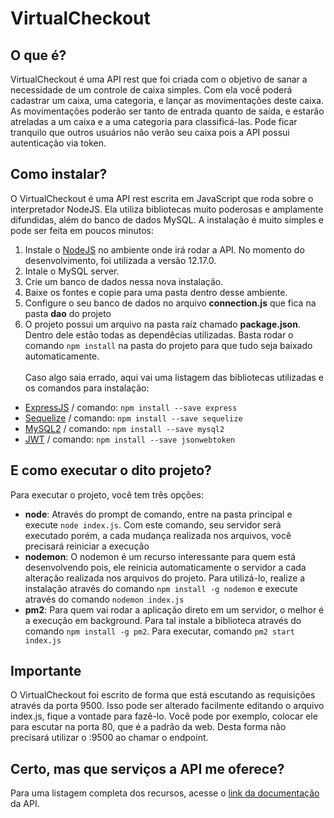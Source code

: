 # VirtualCheckout
## O que é?
VirtualCheckout é uma API rest que foi criada com o objetivo de sanar a necessidade de um controle de caixa simples.
Com ela você poderá cadastrar um caixa, uma categoria, e lançar as movimentações deste caixa.
As movimentações poderão ser tanto de entrada quanto de saída, e estarão atreladas a um caixa e a uma categoria para classificá-las.
Pode ficar tranquilo que outros usuários não verão seu caixa pois a API possui autenticação via token.
## Como instalar?
O VirtualCheckout é uma API rest escrita em JavaScript que roda sobre o interpretador NodeJS.
Ela utiliza bibliotecas muito poderosas e amplamente difundidas, além do banco de dados MySQL.
A instalação é muito simples e pode ser feita em poucos minutos:
1. Instale o [NodeJS](https://nodejs.org/en/) no ambiente onde irá rodar a API. No momento do desenvolvimento, foi utilizada a versão 12.17.0.
2. Intale o MySQL server.
3. Crie um banco de dados nessa nova instalação.
4. Baixe os fontes e copie para uma pasta dentro desse ambiente.
5. Configure o seu banco de dados no arquivo **connection.js** que fica na pasta **dao** do projeto
6. O projeto possui um arquivo na pasta raíz chamado **package.json**. Dentro dele estão todas as dependêcias utilizadas. Basta rodar o comando ```npm install``` na pasta do projeto para que tudo seja baixado automaticamente.</br></br>
Caso algo saia errado, aqui vai uma listagem das bibliotecas utilizadas e os comandos para instalação:
* [ExpressJS](https://expressjs.com/) / comando: ```npm install --save express```
* [Sequelize](https://sequelize.org/) / comando: ```npm install --save sequelize```
* [MySQL2](https://www.npmjs.com/package/mysql2) / comando: ```npm install --save mysql2```
* [JWT](https://jwt.io/) / comando: ```npm install --save jsonwebtoken```
## E como executar o dito projeto?
Para executar o projeto, você tem três opções:
* **node**: Através do prompt de comando, entre na pasta principal e execute ```node index.js```. Com este comando, seu servidor será executado porém, a cada mudança realizada nos arquivos, você precisará reiniciar a execução
* **nodemon**: O nodemon é um recurso interessante para quem está desenvolvendo pois, ele reinicia automaticamente o servidor a cada alteração realizada nos arquivos do projeto. Para utilizá-lo, realize a instalação através do comando ```npm install -g nodemon``` e execute através do comando ```nodemon index.js```
* **pm2**: Para quem vai rodar a aplicação direto em um servidor, o melhor é a execução em background. Para tal instale a biblioteca através do comando ```npm install -g pm2```. Para executar, comando ```pm2 start index.js```
## Importante
O VirtualCheckout foi escrito de forma que está escutando as requisições através da porta 9500. Isso pode ser alterado facilmente editando o arquivo index.js, fique a vontade para fazê-lo. Você pode por exemplo, colocar ele para escutar na porta 80, que é a padrão da web. Desta forma não precisará utilizar o :9500 ao chamar o endpoint.
## Certo, mas que serviços a API me oferece?
Para uma listagem completa dos recursos, acesse o [link da documentação](https://documenter.getpostman.com/view/1943546/SztG3RTE?version=latest) da API.
